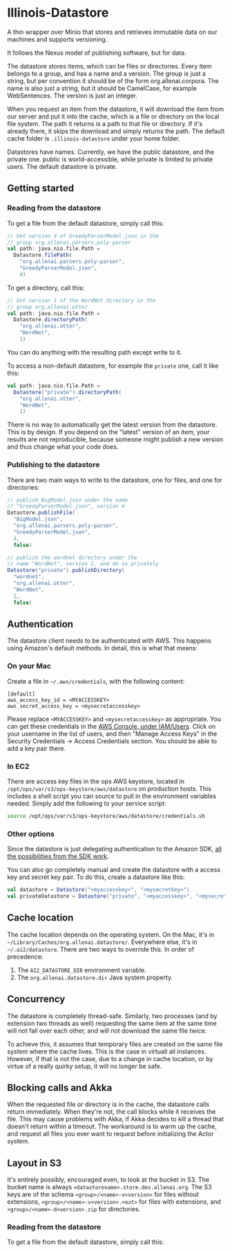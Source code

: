 # Illinois-Datastore

A thin wrapper over Minio that stores and retrieves immutable data on our machines and supports versioning.

It follows the Nexus model of publishing software, but for data. 

The datastore stores items, which can be files or directories. Every item belongs to a group, and has a name and a version. The group is just a string, but per convention it should be of the form org.allenai.corpora. The name is also just a string, but it should be CamelCase, for example WebSentences. The version is just an integer.

When you request an item from the datastore, it will download the item from our server and put it into the cache, which
is a file or directory on the local file system. The path it returns is a path to that file or directory.
If it's already there, it skips the download and simply returns the path. The default cache folder is 
`.illinois-datastore` under your home folder. 

Datastores have names. Currently, we have the public datastore, and the private one. public is world-accessible,
while private is limited to private users. The default datastore is private.

## Getting started

### Reading from the datastore

To get a file from the default datastore, simply call this:
```scala
// Get version 4 of GreedyParserModel.json in the
// group org.allenai.parsers.poly-parser
val path: java.nio.file.Path =
  Datastore.filePath(
    "org.allenai.parsers.poly-parser",
    "GreedyParserModel.json",
    4)
```

To get a directory, call this:
```scala
// Get version 1 of the WordNet directory in the
// group org.allenai.otter
val path: java.nio.file.Path =
  Datastore.directoryPath(
    "org.allenai.otter",
    "WordNet",
    1)
```

You can do anything with the resulting path except write to it.

To access a non-default datastore, for example the `private` one, call it like this:
```scala
val path: java.nio.file.Path =
  Datastore("private").directoryPath(
    "org.allenai.otter",
    "WordNet",
    1)
```

There is no way to automatically get the latest version from the datastore. This is by design. If you depend on the "latest" version of an item, your results are not reproducible, because someone might publish a new version and thus change what your code does.

### Publishing to the datastore

There are two main ways to write to the datastore, one for files, and one for directories:
```scala
// publish BigModel.json under the name
// "GreedyParserModel.json", version 4
Datastore.publishFile(
  "BigModel.json",
  "org.allenai.parsers.poly-parser",
  "GreedyParserModel.json",
  4,
  false)

// publish the wordnet directory under the
// name "WordNet", version 1, and do so privately
Datastore("private").publishDirectory(
  "wordnet",
  "org.allenai.otter",
  "WordNet",
  1,
  false)
```

## Authentication

The datastore client needs to be authenticated with AWS. This happens using Amazon's default methods. In detail, this is what that means:

### On your Mac

Create a file in `~/.aws/credentials`, with the following content:

```
[default]
aws_access_key_id = <MYACCESSKEY>
aws_secret_access_key = <mysecretaccesskey>
```

Please replace `<MYACCESSKEY>` and `<mysecretaccesskey>` as appropriate. You can get these credentials in the [AWS Console, under IAM/Users](https://console.aws.amazon.com/iam/home?region=us-west-2#users). Click on your username in the list of users, and then "Manage Access Keys" in the Security Credentials -> Access Credentials section. You should be able to add a key pair there.

### In EC2

There are access key files in the ops AWS keystore, located in `/opt/ops/var/s3/ops-keystore/aws/datastore` on production hosts. This includes a shell script you can source to pull in the environment variables needed. Simply add the following to your service script:
```bash
source /opt/ops/var/s3/ops-keystore/aws/datastore/credentials.sh
```

### Other options

Since the datastore is just delegating authentication to the Amazon SDK, [all the possibilities from the SDK work](http://docs.aws.amazon.com/AWSJavaSDK/latest/javadoc/com/amazonaws/services/s3/AmazonS3Client.html#AmazonS3Client()).

You can also go completely manual and create the datastore with a access key and secret key pair. To do this, create a datastore like this:
```scala
val datastore = Datastore("<myaccesskey>", "<mysecretkey>")
val privateDatastore = Datastore("private", "<myaccesskey>", "<mysecretkey>")
```


## Cache location

The cache location depends on the operating system. On the Mac, it's in `~/Library/Caches/org.allenai.datastore/`. Everywhere else, it's in `~/.ai2/datastore`. There are two ways to override this. In order of precedence:
 1. The `AI2_DATASTORE_DIR` environment variable.
 2. The `org.allenai.datastore.dir` Java system property.

## Concurrency

The datastore is completely thread-safe. Similarly, two processes (and by extension two threads as well) requesting the same item at the same time will not fall over each other, and will not download the same file twice.

To achieve this, it assumes that temporary files are created on the same file system where the cache lives. This is the case in virtuall all instances. However, if that is not the case, due to a change in cache location, or by virtue of a really quirky setup, it will no longer be safe.

## Blocking calls and Akka

When the requested file or directory is in the cache, the datastore calls return immediately. When they're not, the call blocks while it receives the file. This may cause problems with Akka, if Akka decides to kill a thread that doesn't return within a timeout. The workaround is to warm up the cache, and request all files you ever want to request before initializing the Actor system.

## Layout in S3

It's entirely possibly, encouraged even, to look at the bucket in S3. The bucket name is always `<datastorename>.store.dev.allenai.org`. The S3 keys are of the schema `<group>/<name>-v<version>` for files without extensions, `<group>/<name>-v<version>.<ext>` for files with extensions, and `<group>/<name>-d<version>.zip` for directories. 



### Reading from the datastore

To get a file from the default datastore, simply call this:

```
```

